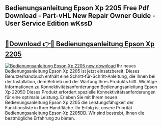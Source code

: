 ## Bedienungsanleitung Epson Xp 2205 Free Pdf Download - Part-vHL New Repair Owner Guide - User Service Edition wKssD

# <h2><a href="http://df4qte9.blite.top/?on=Bedienungsanleitung+Epson+Xp+2205">🔗Download 👉🔴 Bedienungsanleitung Epson Xp 2205</a></h2>

[![Bedienungsanleitung Epson Xp 2205 new download](https://i.imgur.com/lujVjoI.png)](http://df4qte9.blite.top/?on=Bedienungsanleitung+Epson+Xp+2205)
Ihr neues Bedienungsanleitung Epson Xp 2205 ist jetzt einsatzbereit. Dieses Benutzerhandbuch enthält eine Schritt-für-Schritt-Anleitung, die Ihnen bei der Installation, dem Betrieb und der Wartung Ihres Produkts hilft. Wichtige Informationen zu Konnektivitätsanforderungen Bedienungsanleitung Epson Xp 2205D Dieses Produkt erfordert spezielle Konnektivitätsanforderungen für eine optimale Leistung. Erleben Sie mit Ihrem neuen Bedienungsanleitung Epson Xp 2205 die Leistungsfähigkeit der Funktionsliste in Ihrer Handfläche. Ihr Erfolg ist unsere Priorität Bedienungsanleitung Epson Xp 2205DD. Wir sind bestrebt, Ihnen die bestmögliche Erfahrung zu bieten.
